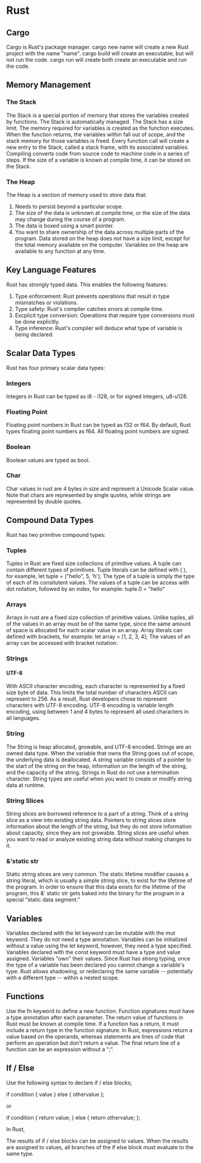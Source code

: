 # Rust

## Cargo

Cargo is Rust's package manager.
cargo new name will create a new Rust project with the name "name".
cargo build will create an executable, but will not run the code.
cargo run will create both create an executable and run the code.

## Memory Management

### The Stack

The Stack is a special portion of memory that stores the variables created by functions.
The Stack is automatically managed.
The Stack has a size limit.
The memory required for variables is created as the function executes. 
When the function returns, the variables within fall out of scope, and the stack memory for those variables is freed.
Every function call will create a new entry to the Stack, called a stack frame, with its associated variables.
Compiling converts code from source code to machine code in a series of steps.
If the size of a variable is known at compile time, it can be stored on the Stack.

### The Heap

The Heap is a section of memory used to store data that:
1. Needs to persist beyond a particular scope.
2. The size of the data is unknown at compile time, or the size of the data may change during the course of a program.
3. The data is boxed using a smart pointer.
4. You want to share ownership of the data across multiple parts of the program.
Data stored on the heap does not have a size limit, except for the total memory available on the computer.
Variables on the heap are available to any function at any time.

## Key Language Features

Rust has strongly typed data. 
This enables the following features:
1. Type enforcement: Rust prevents operations that result in type mismatches or violations.
2. Type safety: Rust's compiler catches errors at compile time.
3. Excplicit type conversion: Operations that require type conversions must be done explicitly.
4. Type inference: Rust's compiler will deduce what type of variable is being declared.

## Scalar Data Types

Rust has four primary scalar data types:

### Integers

Integers in Rust can be typed as i8 - i128, or for signed integers, u8-u128. 

### Floating Point

Floating point numbers in Rust can be typed as f32 or f64. 
By default, Rust types floating point numbers as f64. 
All floating point numbers are signed.

### Boolean 

Boolean values are typed as bool.

### Char

Char values in rust are 4 bytes in size and represent a Unicode Scalar value. 
Note that chars are represented by single quotes, while strings are represented by double quotes.

## Compound Data Types

Rust has two primitive compound types:

### Tuples

Tuples in Rust are fixed size collections of primitive values. 
A tuple can contain different types of primitives. 
Tuple literals can be defined with ( ), for example, let tuple = ("hello", 5, 'h');
The type of a tuple is simply the type of each of its consitutent values.
The values of a tuple can be access with dot notation, followed by an index, for example: tuple.0 = "hello"

### Arrays

Arrays in rust are a fixed size collection of primitive values. 
Unlike tuples, all of the values in an array must be of the same type, since the same amount of space is allocated for each scalar value in an array.
Array literals can defined with brackets, for example: let array = [1, 2, 3, 4];
The values of an array can be accessed with bracket notation: 

### Strings

#### UTF-8

With ASCII character encoding, each character is represented by a fixed size byte of data.
This limits the total number of characters ASCII can represent to 256. 
As a result, Rust developers chose to represent characters with UTF-8 encoding. 
UTF-8 encoding is variable length encoding, using between 1 and 4 bytes to represent all used characters in all languages.

### String

The String is heap allocated, growable, and UTF-8 encoded. 
Strings are an owned data type.
When the variable that owns the String goes out of scope, the underlying data is deallocated.
A string variable consists of a pointer to the start of the string on the heap, information on the length of the string, and the capacity of the string.
Strings in Rust do not use a termination character.
String types are useful when you want to create or modify string data at runtime.

### String Slices

String slices are borrowed reference to a part of a string.
Think of a string slice as a view into existing string data.
Pointers to string slices store information about the length of the string, but they do not store information about capacity, since they are not growable.
String slices are useful when you want to read or analyze existing string data without making changes to it.

### &'static str

Static string slices are very common. 
The static lifetime modifier causes a string literal, which is usually a simple string slice, to exist for the lifetime of the program.
In order to ensure that this data exists for the lifetime of the program, this &' static str gets baked into the binary for the program in a special "static data segment."

## Variables

Variables declared with the let keyword can be mutable with the mut keyword.
They do not need a type annotation.
Variables can be initialized without a value using the let keyword, however, they need a type specified.
Variables declared with the const keyword must have a type and value assigned.
Variables "own" their values.
Since Rust has strong typing, once the type of a variable has been declared you cannot change a variable's type.
Rust allows shadowing, or redeclaring the same variable -- potentially with a different type -- within a nested scope.

## Functions

Use the fn keyword to define a new function.
Function signatures must have a type annotation after each parameter.
The return value of functions in Rust must be known at compile time.
If a function has a return, it must include a return type in the function signature.
In Rust, expressions return a value based on the operands, whereas statements are lines of code that perform an operation but don't return a value.
The final return line of a function can be an expression without a ";".


## If / Else
Use the following syntax to declare if / else blocks;

if condition { value } else { othervalue };

or

if condition {
    return value;
} else {
    return othervalue;
};

In Rust, 

The results of if / else blocks can be assigned to values. 
When the results are assigned to values, all branches of the if else block must evaluate to the same type.